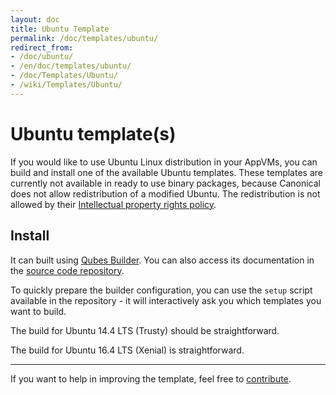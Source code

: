 ```yaml
---
layout: doc
title: Ubuntu Template
permalink: /doc/templates/ubuntu/
redirect_from:
- /doc/ubuntu/
- /en/doc/templates/ubuntu/
- /doc/Templates/Ubuntu/
- /wiki/Templates/Ubuntu/
---
```


Ubuntu template(s)
==================

If you would like to use Ubuntu Linux distribution in your AppVMs, you can build and
install one of the available Ubuntu templates. These templates are currently not
available in ready to use binary packages, because Canonical does not allow
redistribution of a modified Ubuntu. The redistribution is not allowed by their
[Intellectual property rights policy](https://www.ubuntu.com/legal/terms-and-policies/intellectual-property-policy).


Install
-------

It can built using [Qubes Builder](/doc/qubes-builder/). You can also access its
documentation in the [source code
repository](https://github.com/QubesOS/qubes-builder/blob/master/README.md).

To quickly prepare the builder configuration, you can use the `setup` script
available in the repository - it will interactively ask you which templates you
want to build.

The build for Ubuntu 14.4 LTS (Trusty) should be straightforward.

The build for Ubuntu 16.4 LTS (Xenial) is straightforward.

----------

If you want to help in improving the template, feel free to
[contribute](/doc/contributing/).
